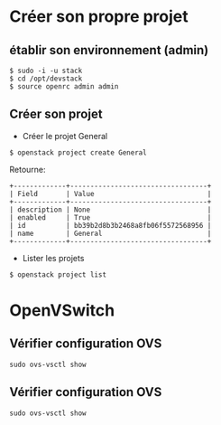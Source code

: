 # Créer son propre projet

## établir son environnement (admin)
```
$ sudo -i -u stack
$ cd /opt/devstack
$ source openrc admin admin
```

## Créer son projet
* Créer le projet General
```
$ openstack project create General
```
Retourne:
```
+-------------+----------------------------------+
| Field       | Value                            |
+-------------+----------------------------------+
| description | None                             |
| enabled     | True                             |
| id          | bb39b2d8b3b2468a8fb06f5572568956 |
| name        | General                          |
+-------------+----------------------------------+
```
* Lister les projets
```
$ openstack project list
```

# OpenVSwitch

## Vérifier configuration OVS
```
sudo ovs-vsctl show
```
## Vérifier configuration OVS
```
sudo ovs-vsctl show
```
